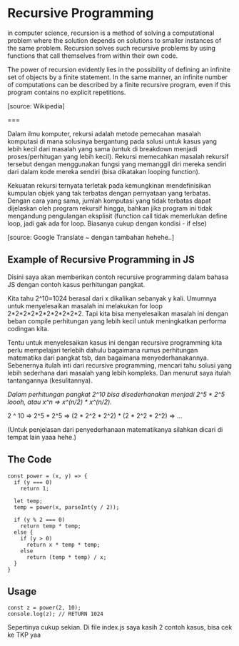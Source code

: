 # Recursive Programming
in computer science, recursion is a method of solving a computational problem where the solution depends on solutions to smaller instances of the same problem.
Recursion solves such recursive problems by using functions that call themselves from within their own code.

The power of recursion evidently lies in the possibility of defining an infinite set of objects by a finite statement.
In the same manner, an infinite number of computations can be described by a finite recursive program, even if this program contains no explicit repetitions.

[source: Wikipedia]

===

Dalam ilmu komputer, rekursi adalah metode pemecahan masalah komputasi di mana solusinya bergantung pada solusi untuk kasus yang lebih kecil dari masalah yang sama (untuk di breakdown menjadi proses/perhitugan yang lebih kecil).
Rekursi memecahkan masalah rekursif tersebut dengan menggunakan fungsi yang memanggil diri mereka sendiri dari dalam kode mereka sendiri (bisa dikatakan looping function).

Kekuatan rekursi ternyata terletak pada kemungkinan mendefinisikan kumpulan objek yang tak terbatas dengan pernyataan yang terbatas.
Dengan cara yang sama, jumlah komputasi yang tidak terbatas dapat dijelaskan oleh program rekursif hingga, bahkan jika program ini tidak mengandung pengulangan eksplisit (function call tidak memerlukan define loop, jadi gak ada for loop. Biasanya cukup dengan kondisi - if else)

[source: Google Translate ~ dengan tambahan hehehe..]

## Example of Recursive Programming in JS

Disini saya akan memberikan contoh recursive programming dalam bahasa JS dengan contoh kasus perhitungan pangkat.

Kita tahu 2^10=1024 berasal dari x dikalikan sebanyak y kali. Umumnya untuk menyelesaikan masalah ini melakukan for loop 2\*2\*2\*2\*2\*2\*2\*2\*2\*2. Tapi kita bisa menyelesaikan masalah ini dengan beban compile perhitungan yang lebih kecil untuk meningkatkan performa codingan kita.

Tentu untuk menyelesaikan kasus ini dengan recursive programming kita perlu mempelajari terlebih dahulu bagaimana rumus perhitungan matematika dari pangkat tsb, dan bagaimana menyederhanakannya. Sebenernya itulah inti dari recursive programming, mencari tahu solusi yang lebih sederhana dari masalah yang lebih kompleks. Dan menurut saya itulah tantangannya (kesulitannya).

*Dalam perhitungan pangkat 2^10 bisa disederhanakan menjadi 2^5 \* 2^5 loooh, atau x^n => x^(n/2) \* x^(n/2).*

2 ^ 10 => 2^5 \* 2^5 => (2 * 2^2 \* 2^2) * (2 * 2^2 \* 2^2) => ...

(Untuk penjelasan dari penyederhanaan matematikanya silahkan dicari di tempat lain yaaa hehe.)

## The Code
```
const power = (x, y) => {
  if (y === 0)
    return 1;

  let temp;
  temp = power(x, parseInt(y / 2));

  if (y % 2 === 0)
    return temp * temp;
  else {
    if (y > 0)
      return x * temp * temp;
    else
      return (temp * temp) / x;
  }
}
```

## Usage
```
const z = power(2, 10);
console.log(z); // RETURN 1024
```

Sepertinya cukup sekian.
Di file index.js saya kasih 2 contoh kasus, bisa cek ke TKP yaa
